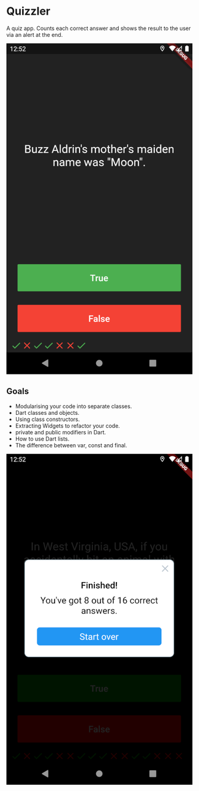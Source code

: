 # Quizzler

A quiz app. Counts each correct answer and shows the result to the user via an alert at the end.

![Quizzler Screenshot 1](/resources/quizzler_1.png) 

## Goals

- Modularising your code into separate classes.
- Dart classes and objects.
- Using class constructors.
- Extracting Widgets to refactor your code.
- private and public modifiers in Dart.
- How to use Dart lists.
- The difference between var, const and final.

![Quizzler Screenshot 2](/resources/quizzler_2.png) 
